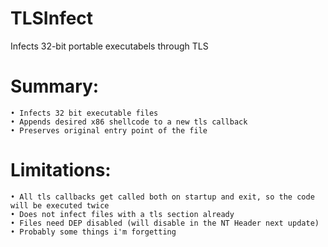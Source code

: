 TLSInfect
=========

Infects 32-bit portable executabels through TLS

# Summary:
	• Infects 32 bit executable files
	• Appends desired x86 shellcode to a new tls callback
	• Preserves original entry point of the file

# Limitations:
	• All tls callbacks get called both on startup and exit, so the code will be executed twice
	• Does not infect files with a tls section already
	• Files need DEP disabled (will disable in the NT Header next update)
	• Probably some things i'm forgetting
